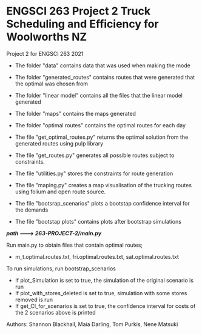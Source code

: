 # ENGSCI 263 Project 2 Truck Scheduling and Efficiency for Woolworths NZ
Project 2 for ENGSCI 263 2021

- The folder "data"               contains data that was used when making the mode
- The folder "generated_routes"   contains routes that were generated that the optimal was chosen from
- The folder "linear model"       contains all the files that the linear model generated
- The folder "maps"               contains the maps generated 
- The folder  "optimal routes"     contains the optimal routes for each day

- The file "get_optimal_routes.py"     returns the optimal solution from the generated routes using pulp library
- The file "get_routes.py"             generates all possible routes subject to constraints.
- The file "utilities.py"              stores the constraints for route generation
- The file "maping.py"                 creates a map visualisation of the trucking routes using folium and open route source.
- The file "bootsrap_scenarios"        plots a bootstap confidence interval for the demands 
- The file "bootstap plots"            contains plots after bootstrap simulations

***path ---> 263-PROJECT-2/main.py***

Run main.py to obtain files that contain optimal routes;
- m_t.optimal.routes.txt, fri.optimal.routes.txt, sat.optimal.routes.txt

To run simulations, run bootstrap_scenarios
-   If plot_Simulation is set to true, the simulation of the original scenario is run
-   If plot_with_stores_deleted is set to true, simulation with some stores removed is run
-   If get_CI_for_scenarios is set to true, the confidence interval for costs of the 2 scenarios above is printed

Authors: Shannon Blackhall, Maia Darling, Tom Purkis, Nene Matsuki
